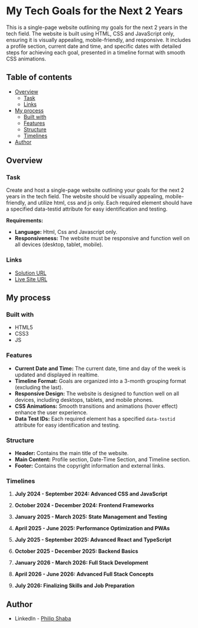 # My Tech Goals for the Next 2 Years

This is a single-page website outlining my goals for the next 2 years in the tech field. The website is built using HTML, CSS and JavaScript only, ensuring it is visually appealing, mobile-friendly, and responsive. It includes a profile section, current date and time, and specific dates with detailed steps for achieving each goal, presented in a timeline format with smooth CSS animations.

## Table of contents

- [Overview](#overview)
  - [Task](#task)
  - [Links](#links)
- [My process](#my-process)
  - [Built with](#built-with)
  - [Features](#features)
  - [Structure](#structure)
  - [Timelines](#timelines)
- [Author](#author)

## Overview

### Task

Create and host a single-page website outlining your goals for the next 2 years in the tech field.
The website should be visually appealing, mobile-friendly, and utilize html, css and js only.
Each required element should have a specified data-testid attribute for easy identification and testing.

**Requirements:**

- **Language:** Html, Css and Javascript only.
- **Responsiveness:** The website must be responsive and function well on all devices (desktop, tablet, mobile).

### Links

- [Solution URL](https://github.com/SHABA01/tech-goals)
- [Live Site URL](https://shaba01.github.io/tech-goals)

## My process

### Built with

- HTML5
- CSS3
- JS

### Features

- **Current Date and Time:** The current date, time and day of the week is updated and displayed in realtime.
- **Timeline Format:** Goals are organized into a 3-month grouping format (excluding the last).
- **Responsive Design:** The website is designed to function well on all devices, including desktops, tablets, and mobile phones.
- **CSS Animations:** Smooth transitions and animations (hover effect) enhance the user experience.
- **Data Test IDs:** Each required element has a specified `data-testid` attribute for easy identification and testing.

### Structure

- **Header:** Contains the main title of the website.
- **Main Content:** Profile section, Date-Time Section, and Timeline section.
- **Footer:** Contains the copyright information and external links.

### Timelines

1. **July 2024 - September 2024: Advanced CSS and JavaScript**

2. **October 2024 - December 2024: Frontend Frameworks**

3. **January 2025 - March 2025: State Management and Testing**

4. **April 2025 - June 2025: Performance Optimization and PWAs**

5. **July 2025 - September 2025: Advanced React and TypeScript**

6. **October 2025 - December 2025: Backend Basics**

7. **January 2026 - March 2026: Full Stack Development**

8. **April 2026 - June 2026: Advanced Full Stack Concepts**

9. **July 2026: Finalizing Skills and Job Preparation**

## Author

- LinkedIn - [Philip Shaba](https://www.linkedin.com/in/philip-shaba-0879a5150)
